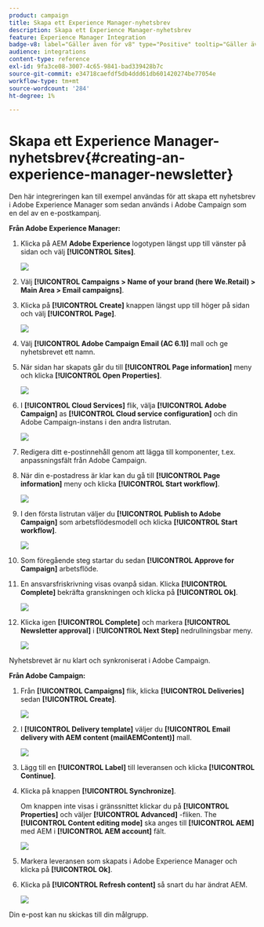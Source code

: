 ```yaml
---
product: campaign
title: Skapa ett Experience Manager-nyhetsbrev
description: Skapa ett Experience Manager-nyhetsbrev
feature: Experience Manager Integration
badge-v8: label="Gäller även för v8" type="Positive" tooltip="Gäller även Campaign v8"
audience: integrations
content-type: reference
exl-id: 9fa3ce08-3007-4c65-9841-bad339428b7c
source-git-commit: e34718caefdf5db4ddd61db601420274be77054e
workflow-type: tm+mt
source-wordcount: '284'
ht-degree: 1%

---
```


# Skapa ett Experience Manager-nyhetsbrev{#creating-an-experience-manager-newsletter}



Den här integreringen kan till exempel användas för att skapa ett nyhetsbrev i Adobe Experience Manager som sedan används i Adobe Campaign som en del av en e-postkampanj.

**Från Adobe Experience Manager:**

1. Klicka på AEM **Adobe Experience** logotypen längst upp till vänster på sidan och välj **[!UICONTROL Sites]**.

   ![](assets/aem_uc_1.png)

1. Välj **[!UICONTROL Campaigns > Name of your brand (here We.Retail) > Main Area > Email campaigns]**.
1. Klicka på **[!UICONTROL Create]** knappen längst upp till höger på sidan och välj **[!UICONTROL Page]**.

   ![](assets/aem_uc_2.png)

1. Välj **[!UICONTROL Adobe Campaign Email (AC 6.1)]** mall och ge nyhetsbrevet ett namn.
1. När sidan har skapats går du till **[!UICONTROL Page information]** meny och klicka **[!UICONTROL Open Properties]**.

   ![](assets/aem_uc_3.png)

1. I **[!UICONTROL Cloud Services]** flik, välja **[!UICONTROL Adobe Campaign]** as **[!UICONTROL Cloud service configuration]** och din Adobe Campaign-instans i den andra listrutan.

   ![](assets/aem_uc_4.png)

1. Redigera ditt e-postinnehåll genom att lägga till komponenter, t.ex. anpassningsfält från Adobe Campaign.
1. När din e-postadress är klar kan du gå till **[!UICONTROL Page information]** meny och klicka **[!UICONTROL Start workflow]**.

   ![](assets/aem_uc_5.png)

1. I den första listrutan väljer du **[!UICONTROL Publish to Adobe Campaign]** som arbetsflödesmodell och klicka **[!UICONTROL Start workflow]**.

   ![](assets/aem_uc_6.png)

1. Som föregående steg startar du sedan **[!UICONTROL Approve for Campaign]** arbetsflöde.
1. En ansvarsfriskrivning visas ovanpå sidan. Klicka **[!UICONTROL Complete]** bekräfta granskningen och klicka på **[!UICONTROL Ok]**.

   ![](assets/aem_uc_7.png)

1. Klicka igen **[!UICONTROL Complete]** och markera **[!UICONTROL Newsletter approval]** i **[!UICONTROL Next Step]** nedrullningsbar meny.

   ![](assets/aem_uc_8.png)

Nyhetsbrevet är nu klart och synkroniserat i Adobe Campaign.

**Från Adobe Campaign:**

1. Från **[!UICONTROL Campaigns]** flik, klicka **[!UICONTROL Deliveries]** sedan **[!UICONTROL Create]**.

   ![](assets/aem_uc_9.png)

1. I **[!UICONTROL Delivery template]** väljer du **[!UICONTROL Email delivery with AEM content (mailAEMContent)]** mall.

   ![](assets/aem_uc_10.png)

1. Lägg till en **[!UICONTROL Label]** till leveransen och klicka **[!UICONTROL Continue]**.
1. Klicka på knappen **[!UICONTROL Synchronize]**.

   Om knappen inte visas i gränssnittet klickar du på **[!UICONTROL Properties]** och väljer **[!UICONTROL Advanced]** -fliken. The **[!UICONTROL Content editing mode]** ska anges till **[!UICONTROL AEM]** med AEM i **[!UICONTROL AEM account]** fält.

   ![](assets/aem_uc_11.png)

1. Markera leveransen som skapats i Adobe Experience Manager och klicka på **[!UICONTROL Ok]**.
1. Klicka på **[!UICONTROL Refresh content]** så snart du har ändrat AEM.

   ![](assets/aem_uc_12.png)

Din e-post kan nu skickas till din målgrupp.
